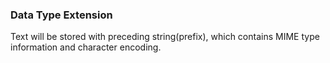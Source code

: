 ### Data Type Extension

Text will be stored with preceding string(prefix), which contains MIME type information and character encoding.